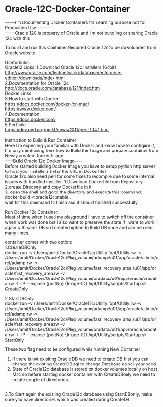 # Oracle-12C-Docker-Container
-----I'm Documenting Docker Containers for Learning purpose not for Production Use------- <br>
-----Oracle 12C is property of Oracle and I'm not bundling or sharing Oracle 12c with this <br>

To build and run this Container Required Oracle 12c to be downloaded from Oracle website<br>

Useful links:<br>
Oracle12 Links:
1.Download Oracle 12c Installers [64bit]<br>
http://www.oracle.com/technetwork/database/enterprise-edition/downloads/index.html <br>
2.Documentation for Oracle 12c<br>
http://docs.oracle.com/database/121/index.htm<br>
Docker Links:<br>
3.How to start with Docker:<br>
https://docs.docker.com/docker-for-mac/ <br>
https://www.docker.com/ <br>
4.Documentation: <br>
https://docs.docker.com/<br>
5.Perl link:<br>
https://dev.perl.org/perl5/news/2011/perl-5.14.1.html <br>
<br>
Instruction to Build & Run Container <br>
Here I'm expecting your familiar with Docker and know how to configure it, I'm only mentioning here how to Build the Image and prepare container from Newly created Docker Image.<br>
----Build Oracle 12c Docker Image---- <br>
Before started building Docker Image you have to setup python http server to host your Installers [refer the URL in Dockerfile] <br>
Oracle 12c also need perl for some fixes to recompile due to some internal issues with bundled installer.
1.Download Dockerfile from Repository <br>
2.create Directory <UserDefined Name> and copy Dockerfile in it <br>
3. open the shell and go to the directory and execute this command: <br>
   docker build -t oracle12c:stable . <br>
   wait for this command to finish and it should finished successfully.<br>

Run Docker 12c Container:<br>
Most of time when I used my playground I have to switch off the container when work was done but I also want to preserve the state if I want to work again with same DB so I created option to Build DB once and can be used many times.

container comes with two option:<br>
1.CreateDBOnly<br>
docker run -v /Users/amit/Docker/Oracle12c/Utility:/opt/Utility:rw -v /Users/amit/Docker/Oracle12c/Plug_volume/adump:/u01/app/oracle/admin/orcl/adump:rw -v /Users/amit/Docker/Oracle12c/Plug_volume/fast_recovery_area:/u01/app/oracle/fast_recovery_area:rw -v /Users/amit/Docker/Oracle12c/Plug_volume/oradata:/u01/app/oracle/oradata:rw -t -iP --expose {portNo}  {Image-ID} /opt/Utility/scripts/Startup.sh CreateOnly <br>

2.StartDBOnly<br>
docker run -v /Users/amit/Docker/Oracle12c/Utility:/opt/Utility:rw -v /Users/amit/Docker/Oracle12c/Plug_volume/adump:/u01/app/oracle/admin/orcl/adump:rw -v /Users/amit/Docker/Oracle12c/Plug_volume/fast_recovery_area:/u01/app/oracle/fast_recovery_area:rw -v /Users/amit/Docker/Oracle12c/Plug_volume/oradata:/u01/app/oracle/oradata:rw -t -iP --expose {portNo}  {Image-ID} /opt/Utility/scripts/Startup.sh StartOnly <br>



These two flag need to be configured while running New Container<br>
1. if there is not exisiting Oracle DB we need to create DB first you can change the existing CreateDB.sql to change Database as per your need. <br>
2. State of Oracle12c database is stored on docker volumes locally on host Mac so before starting docker container with CreateDBonly we need to create couple of directories. <br>
<br>
3.To Start again the existing Oracle12c database using StartDBonly, make sure you have directories which was created during CreateDB.








